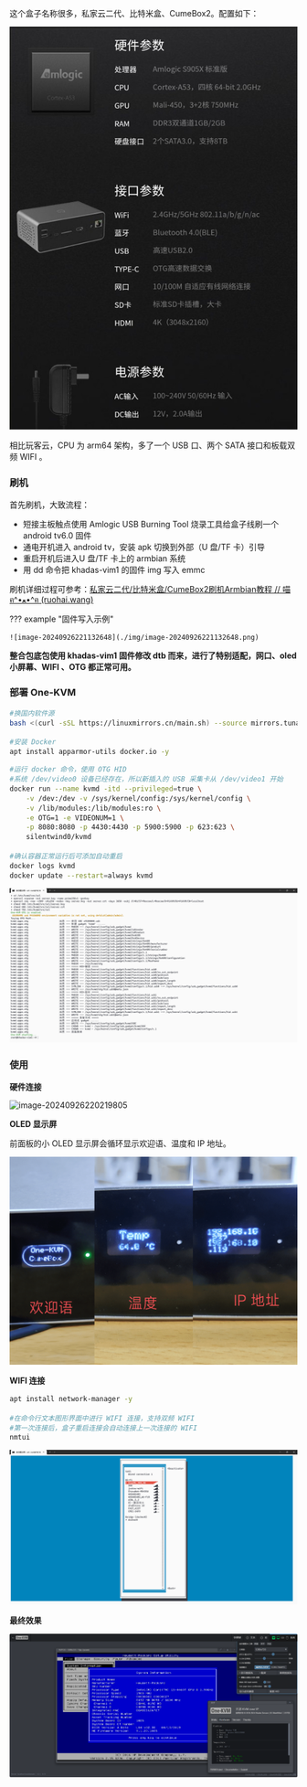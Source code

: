 这个盒子名称很多，私家云二代、比特米盒、CumeBox2。配置如下：

![私家云二代配置](img/c9ab7f618a59539cf998cf00a5f8ee26.png)

相比玩客云，CPU 为 arm64 架构，多了一个 USB 口、两个 SATA 接口和板载双频 WIFI 。

### 刷机

首先刷机，大致流程：

- 短接主板触点使用 Amlogic USB Burning Tool 烧录工具给盒子线刷一个 android tv6.0 固件
- 通电开机进入 android tv，安装 apk 切换到外部（U 盘/TF 卡）引导
- 重启开机后进入U 盘/TF 卡上的 armbian 系统
- 用 dd 命令把 khadas-vim1 的固件 img 写入 emmc 

刷机详细过程可参考：[私家云二代/比特米盒/CumeBox2刷机Armbian教程 // 喵ฅ^•ﻌ•^ฅ (ruohai.wang)](https://ruohai.wang/202404/cumebox2-install-armbian/)

??? example "固件写入示例"

    ![image-20240926221132648](./img/image-20240926221132648.png)


**整合包底包使用 khadas-vim1 固件修改 dtb 而来，进行了特别适配，网口、oled 小屏幕、WIFI 、OTG 都正常可用。**


### 部署 One-KVM

```bash
#换国内软件源
bash <(curl -sSL https://linuxmirrors.cn/main.sh) --source mirrors.tuna.tsinghua.edu.cn --protocol https --upgrade-software false

#安装 Docker
apt install apparmor-utils docker.io -y
```

```bash
#运行 docker 命令，使用 OTG HID
#系统 /dev/video0 设备已经存在，所以新插入的 USB 采集卡从 /dev/video1 开始
docker run --name kvmd -itd --privileged=true \
    -v /dev:/dev -v /sys/kernel/config:/sys/kernel/config \
    -v /lib/modules:/lib/modules:ro \
    -e OTG=1 -e VIDEONUM=1 \
    -p 8080:8080 -p 4430:4430 -p 5900:5900 -p 623:623 \
    silentwind0/kvmd
    
#确认容器正常运行后可添加自动重启
docker logs kvmd
docker update --restart=always kvmd
```

![image-20240926220902937](./img/image-20240926220902937.png)

### 使用

**硬件连接**

![image-20240926220219805](./img/image-20240926220219805.png)

**OLED 显示屏**

前面板的小 OLED 显示屏会循环显示欢迎语、温度和 IP 地址。

![oled](./img/1730628391056.png)


**WIFI 连接**

```bash
apt install network-manager -y

#在命令行文本图形界面中进行 WIFI 连接，支持双频 WIFI
#第一次连接后，盒子重启连接会自动连接上一次连接的 WIFI
nmtui
```

![image-20240926220204960](./img/image-20240926220204960.png)

**最终效果**

![image-20240926220156381](./img/image-20240926220156381.png)